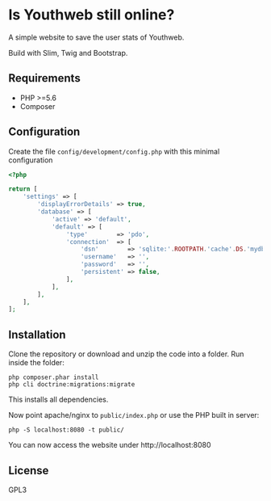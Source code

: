 # Is Youthweb still online?

A simple website to save the user stats of Youthweb.

Build with Slim, Twig and Bootstrap.

## Requirements

- PHP >=5.6
- Composer

## Configuration

Create the file `config/development/config.php` with this minimal configuration

```php
<?php

return [
	'settings' => [
		'displayErrorDetails' => true,
		'database' => [
			'active' => 'default',
			'default' => [
				'type'        => 'pdo',
				'connection'  => [
					'dsn'        => 'sqlite:'.ROOTPATH.'cache'.DS.'mydb.sq3',
					'username'   => '',
					'password'   => '',
					'persistent' => false,
				],
			],
		],
	],
];

```

## Installation

Clone the repository or download and unzip the code into a folder. Run inside the folder:

```
php composer.phar install
php cli doctrine:migrations:migrate
```

This installs all dependencies.

Now point apache/nginx to `public/index.php` or use the PHP built in server:

```
php -S localhost:8080 -t public/
```

You can now access the website under http://localhost:8080

## License

GPL3
